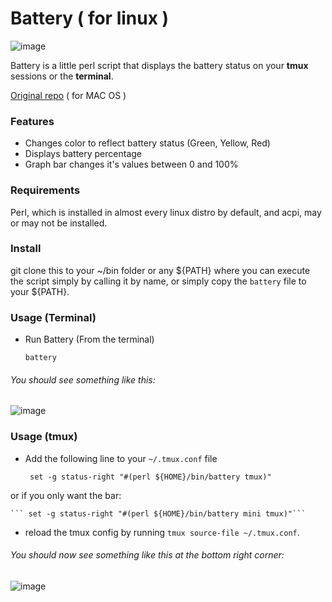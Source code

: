 # Battery ( for linux )

![image](http://i.imgur.com/mEEPD.png)

Battery is a little perl script that displays the battery status on your __tmux__ sessions or the __terminal__.

[Original repo](https://github.com/Goles/Battery) ( for MAC OS )

### Features

* Changes color to reflect battery status (Green, Yellow, Red)
* Displays battery percentage
* Graph bar changes it's values between 0 and 100%

### Requirements

Perl, which is installed in almost every linux distro by default, and acpi, may or may not be installed.

### Install

git clone this to your ~/bin folder or any ${PATH} where you can execute the script simply by calling it by name, or simply copy the ```battery``` file to your ${PATH}.

### Usage (Terminal)

* Run Battery (From the terminal)

    ``` battery ```

###### You should see something like this:

![image](http://i.imgur.com/SLSBg.png)

### Usage (tmux)

* Add the following line to your `~/.tmux.conf` file

    ``` set -g status-right "#(perl ${HOME}/bin/battery tmux)"```

or if you only want the bar:

    ``` set -g status-right "#(perl ${HOME}/bin/battery mini tmux)"```

* reload the tmux config by running `tmux source-file ~/.tmux.conf`.

###### You should now see something like this at the bottom right corner:

![image](http://i.imgur.com/Eaajb.png)

